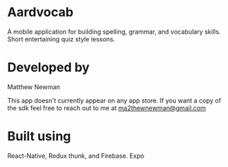 # Aardvocab
A mobile application for building spelling, grammar, and vocabulary skills.
Short entertaining quiz style lessons.

# Developed by
Matthew Newman

This app doesn't currently appear on any app store.
If you want a copy of the sdk feel free to reach out to me at ma2thewnewman@gmail.com

# Built using
React-Native, Redux thunk, and Firebase.
Expo
